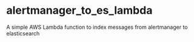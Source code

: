# alertmanager_to_es_lambda
A simple AWS Lambda function to index messages from alertmanager to elasticsearch
